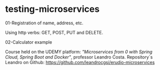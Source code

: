 # testing-microservices


01-Registration of name, address, etc.

Using http verbs: GET, POST, PUT and DELETE.

02-Calculator example

Course held on the UDEMY platform: *"Microservices from 0 with Spring Cloud, Spring Boot and Docker"*, professor Leandro Costa. Repository`s Leandro on Github: https://github.com/leandrocgsi/erudio-microservices 


